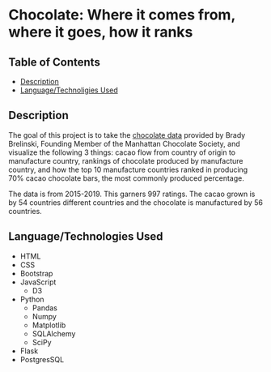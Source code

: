 # Chocolate: Where it comes from, where it goes, how it ranks

## Table of Contents
  * [Description](#Description)
  * [Language/Technoligies Used](#Language/Technologies-Used)  


## Description 
The goal of this project is to take the [chocolate data](https://www.kaggle.com/soroushghaderi/chocolate-bar-2020?select=chocolate_taste_dataset.csv) provided by Brady Brelinski, Founding Member of the Manhattan Chocolate Society, and visualize the following 3 things: cacao flow from country of origin to manufacture country, rankings of chocolate produced by manufacture country, and how the top 10 manufacture countries ranked in producing 70% cacao chocolate bars, the most commonly produced percentage. 

The data is from 2015-2019. This garners 997 ratings. The cacao grown is by 54 countries different countries and the chocolate is manufactured by 56 countries. 



## Language/Technologies Used
* HTML
* CSS
* Bootstrap
* JavaScript
    * D3
* Python 
    * Pandas
    * Numpy
    * Matplotlib
    * SQLAlchemy
    * SciPy
* Flask
* PostgresSQL

